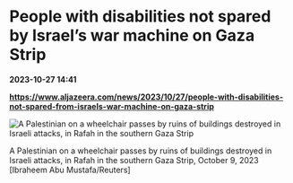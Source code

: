 # People with disabilities not spared by Israel’s war machine on Gaza Strip

**2023-10-27 14:41**

**https://www.aljazeera.com/news/2023/10/27/people-with-disabilities-not-spared-from-israels-war-machine-on-gaza-strip**

![A Palestinian on a wheelchair passes by ruins of buildings destroyed in Israeli attacks, in Rafah in the southern Gaza Strip](https://www.aljazeera.com/wp-content/uploads/2023/10/2023-10-09T072216Z_947284992_RC2TO3AA1XTX_RTRMADP_3_ISRAEL-PALESTINIANS-1698229521.jpg?resize=770%2C513&quality=80)

A Palestinian on a wheelchair passes by ruins of buildings destroyed in Israeli attacks, in Rafah in the southern Gaza Strip, October 9, 2023 \[Ibraheem Abu Mustafa/Reuters\]